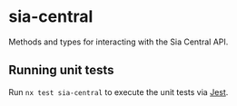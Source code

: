 # sia-central

Methods and types for interacting with the Sia Central API.

## Running unit tests

Run `nx test sia-central` to execute the unit tests via [Jest](https://jestjs.io).
